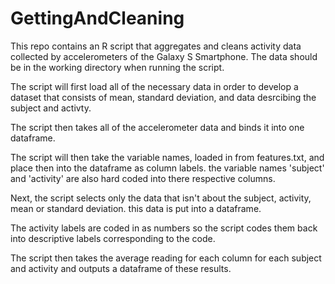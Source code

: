 GettingAndCleaning
==================

This repo contains an R script that aggregates and cleans activity data collected by accelerometers of the Galaxy S Smartphone. The data should be in the working directory when running the script. 

The script will first load all of the necessary data in order to develop a dataset that consists of mean, standard deviation, and data desrcibing the subject and activty. 

The script then takes all of the accelerometer data and binds it into one dataframe. 

The script will then take the variable names, loaded in from features.txt, and place then into the dataframe as column labels. the variable names 'subject' and 'activity' are also hard coded into there respective columns.

Next, the script selects only the data that isn't about the subject, activity, mean or standard deviation. this data is put into a dataframe. 

The activity labels are coded in as numbers so the script codes them back into descriptive labels corresponding to the code.

The script then takes the average reading for each column for each subject and activity and outputs a dataframe of these results.



